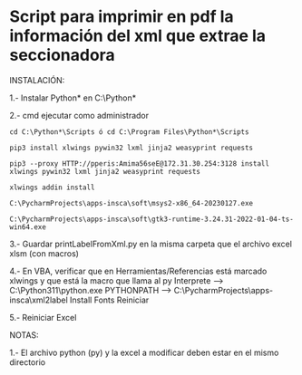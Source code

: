 # Script para imprimir en pdf la información del xml que extrae la seccionadora

INSTALACIÓN:

1.- Instalar Python* en C:\Python*

2.- cmd ejecutar como administrador

    cd C:\Python*\Scripts ó cd C:\Program Files\Python*\Scripts

    pip3 install xlwings pywin32 lxml jinja2 weasyprint requests

    pip3 --proxy HTTP://pperis:Amima56seE@172.31.30.254:3128 install xlwings pywin32 lxml jinja2 weasyprint requests

    xlwings addin install

    C:\PycharmProjects\apps-insca\soft\msys2-x86_64-20230127.exe

    C:\PycharmProjects\apps-insca\soft\gtk3-runtime-3.24.31-2022-01-04-ts-win64.exe

3.- Guardar printLabelFromXml.py en la misma carpeta que el archivo excel xlsm (con macros)

4.- En VBA, verificar que en Herramientas/Referencias está marcado xlwings y que está la macro que llama al py
    Interprete --> C:\Python311\python.exe
    PYTHONPATH --> C:\PycharmProjects\apps-insca\xml2label
    Install Fonts
    Reiniciar

5.- Reiniciar Excel

NOTAS:

1.- El archivo python (py) y la excel a modificar deben estar en el mismo directorio
